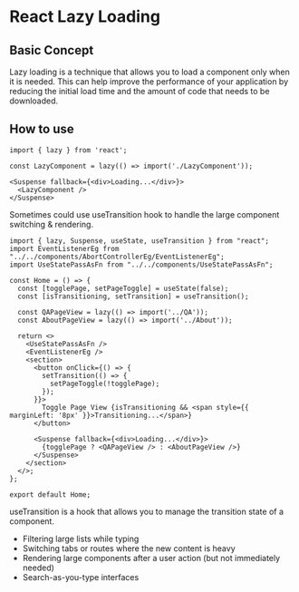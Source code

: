 # React Lazy Loading


## Basic Concept

Lazy loading is a technique that allows you to load a component only when it is needed. This can help improve the performance of your application by reducing the initial load time and the amount of code that needs to be downloaded.


## How to use

```tsx
import { lazy } from 'react';

const LazyComponent = lazy(() => import('./LazyComponent'));

<Suspense fallback={<div>Loading...</div>}>
  <LazyComponent />
</Suspense>
```

Sometimes could use useTransition hook to handle the large component switching & rendering.

```tsx
import { lazy, Suspense, useState, useTransition } from "react";
import EventListenerEg from "../../components/AbortControllerEg/EventListenerEg";
import UseStatePassAsFn from "../../components/UseStatePassAsFn";

const Home = () => {
  const [togglePage, setPageToggle] = useState(false);
  const [isTransitioning, setTransition] = useTransition();

  const QAPageView = lazy(() => import('../QA'));
  const AboutPageView = lazy(() => import('../About'));

  return <>
    <UseStatePassAsFn />
    <EventListenerEg />
    <section>
      <button onClick={() => {
        setTransition(() => {
          setPageToggle(!togglePage);
        });
      }}>
        Toggle Page View {isTransitioning && <span style={{ marginLeft: '8px' }}>Transitioning...</span>}
      </button>
      
      <Suspense fallback={<div>Loading...</div>}>
        {togglePage ? <QAPageView /> : <AboutPageView />}
      </Suspense> 
    </section>
  </>;
};

export default Home;
```

useTransition is a hook that allows you to manage the transition state of a component.
  
  - Filtering large lists while typing
  - Switching tabs or routes where the new content is heavy
  - Rendering large components after a user action (but not immediately needed)
  - Search-as-you-type interfaces